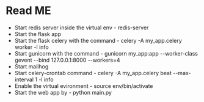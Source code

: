 # Read ME
* Start redis server inside the virtual env - redis-server 
* Start the flask app
* Start the flask celery with the command - celery -A my_app.celery worker -l info
* Start gunicorn with the command - gunicorn my_app:app --worker-class gevent --bind 127.0.0.1:8000 --workers=4
* Start mailhog
* Start celery-crontab command - celery -A my_app.celery beat --max-interval 1 -l info
* Enable the virtual evironment - source env/bin/activate
* Start the web app by - python main.py